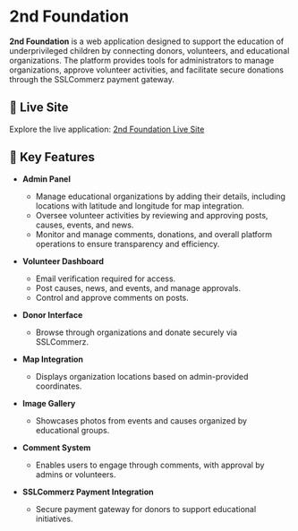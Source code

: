 
# 2nd Foundation

**2nd Foundation** is a web application designed to support the education of underprivileged children by connecting donors, volunteers, and educational organizations. The platform provides tools for administrators to manage organizations, approve volunteer activities, and facilitate secure donations through the SSLCommerz payment gateway.

## 🔗 Live Site
Explore the live application: [2nd Foundation Live Site](http://2ndfoundation.liveblog365.com/)

## 🚀 Key Features

- **Admin Panel**
  - Manage educational organizations by adding their details, including locations with latitude and longitude for map integration.
  - Oversee volunteer activities by reviewing and approving posts, causes, events, and news.
  - Monitor and manage comments, donations, and overall platform operations to ensure transparency and efficiency.

- **Volunteer Dashboard**
  - Email verification required for access.
  - Post causes, news, and events, and manage approvals.
  - Control and approve comments on posts.

- **Donor Interface**
  - Browse through organizations and donate securely via SSLCommerz.

- **Map Integration**
  - Displays organization locations based on admin-provided coordinates.

- **Image Gallery**
  - Showcases photos from events and causes organized by educational groups.

- **Comment System**
  - Enables users to engage through comments, with approval by admins or volunteers.

- **SSLCommerz Payment Integration**
  - Secure payment gateway for donors to support educational initiatives.

